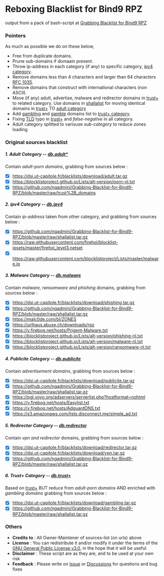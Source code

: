 # Reboxing Blacklist for Bind9 RPZ
output from a pack of bash-script at [Grabbing Blacklist for Bind9 RPZ](https://github.com/ngadmini/Grabbing-Blacklist-for-Bind9-RPZ)
### Pointers
As much as possible we do on these below,
  - Free from duplicate domains.
  - Prune sub-domains if domaain present.
  - Throw ip-address in each category (if any) to specific category, [ipv4 category](https://github.com/ngadmini/Reboxing-Blacklist-for-bind9-RPZ/tree/master/ipv4).
  - Remove domains less than 4 characters and larger than 64 characters [RFC 1035](https://www.ietf.org/rfc/rfc1035.txt).
  - Remove domains that construct with international characters (non ASCII).
  - Move (if any) adult, advertise, malware and redirector domains in [trust+](https://github.com/ngadmini/Grabbing-Blacklist-for-Bind9-RPZ/blob/master/raw/trust%2B_domains) to related category. Use domains in [shallalist](https://github.com/ngadmini/Grabbing-Blacklist-for-Bind9-RPZ/blob/master/raw/shallalist.tar.gz) for moving identical domains in [trust+](https://github.com/ngadmini/Grabbing-Blacklist-for-Bind9-RPZ/blob/master/raw/trust%2B_domains) TO [adult category](https://github.com/ngadmini/Repacking-Blacklist-for-Bind9-rpz/tree/master/adult) 
  - Add [gambling](https://dsi.ut-capitole.fr/blacklists/download/gambling.tar.gz) and [gamble](https://github.com/ngadmini/Grabbing-Blacklist-for-Bind9-RPZ/blob/master/raw/shallalist.tar.gz) domains list to [trust+ category](https://github.com/ngadmini/Repacking-Blacklist-for-Bind9-rpz/tree/master/trust%2B).
  - Fixing [TLD](http://data.iana.org/TLD/tlds-alpha-by-domain.txt) typo in [trust+](https://github.com/ngadmini/Grabbing-Blacklist-for-Bind9-RPZ/blob/master/raw/trust%2B_domains) and _false-negative_ in all category.
  - Adult category splitted to variouse _sub-category_ to reduce zones loading
### Original sources blacklist
##### 1. Adult Category -- _[db.adult*](https://github.com/ngadmini/Repacking-Blacklist-for-Bind9-rpz/tree/master/adult)_
Contain _adult-porn domains_, grabbing from sources below :
- [x] https://dsi.ut-capitole.fr/blacklists/download/adult.tar.gz
- [x] https://blocklistproject.github.io/Lists/alt-version/porn-nl.txt
- [x] https://github.com/ngadmini/Grabbing-Blacklist-for-Bind9-RPZ/blob/master/raw/trust%2B_domains
##### 2. ipv4 Category -- _[db.ipv4](https://github.com/ngadmini/Repacking-Blacklist-for-Bind9-rpz/tree/master/ipv4)_
Contain _ip-address_ taken from other category, and grabbing from sources below :
- [x] https://github.com/ngadmini/Grabbing-Blacklist-for-Bind9-RPZ/blob/master/raw/shallalist.tar.gz
- [x] https://raw.githubusercontent.com/firehol/blocklist-ipsets/master/firehol_level3.netset
- [x] https://raw.githubusercontent.com/blocklistproject/Lists/master/malware.ip
##### 3. Malware Category -- _[db.malware](https://github.com/ngadmini/Repacking-Blacklist-for-Bind9-rpz/tree/master/malware)_
Contain _malware, ransomware and phishing_ domains, grabbing from sources below :
- [x] https://dsi.ut-capitole.fr/blacklists/download/phishing.tar.gz
- [x] https://github.com/ngadmini/Grabbing-Blacklist-for-Bind9-RPZ/blob/master/raw/shallalist.tar.gz
- [x] https://malc0de.com/bl/ZONES
- [x] https://urlhaus.abuse.ch/downloads/rpz
- [x] https://v.firebog.net/hosts/Prigent-Malware.txt
- [x] https://blocklistproject.github.io/Lists/alt-version/phishing-nl.txt
- [x] https://blocklistproject.github.io/Lists/alt-version/malware-nl.txt
- [x] https://blocklistproject.github.io/Lists/alt-version/ransomware-nl.txt
##### 4. Publicite Category -- _[db.publicite](https://github.com/ngadmini/Repacking-Blacklist-for-Bind9-rpz/tree/master/publicite)_
Contain _advertisement domains_, grabbing from sources below :
- [x] https://dsi.ut-capitole.fr/blacklists/download/publicite.tar.gz
- [x] https://github.com/ngadmini/Grabbing-Blacklist-for-Bind9-RPZ/blob/master/raw/shallalist.tar.gz
- [x] https://pgl.yoyo.org/adservers/serverlist.php?hostformat=nohtml
- [x] https://v.firebog.net/hosts/Easylist.txt
- [x] https://v.firebog.net/hosts/AdguardDNS.txt
- [x] https://s3.amazonaws.com/lists.disconnect.me/simple_ad.txt 
##### 5. Redirector Category -- _[db.redirector](https://github.com/ngadmini/Repacking-Blacklist-for-Bind9-rpz/tree/master/redirector)_
Contain _vpn and redirector_ domains, grabbing from sources below :
- [x] https://dsi.ut-capitole.fr/blacklists/download/redirector.tar.gz
- [x] https://dsi.ut-capitole.fr/blacklists/download/vpn.tar.gz
- [x] https://github.com/ngadmini/Grabbing-Blacklist-for-Bind9-RPZ/blob/master/raw/shallalist.tar.gz
##### 6. Trust+ Category -- _[db.trust+](https://github.com/ngadmini/Repacking-Blacklist-for-Bind9-rpz/tree/master/trust%2B)_
Based on [trust+](https://github.com/ngadmini/Grabbing-Blacklist-for-Bind9-RPZ/blob/master/raw/trust%2B_domains) BUT reduce from _adult-porn domains_ AND enriched with _gambling domains_ grabbing from sources below :
- [x] https://dsi.ut-capitole.fr/blacklists/download/gambling.tar.gz
- [x] https://github.com/ngadmini/Grabbing-Blacklist-for-Bind9-RPZ/blob/master/raw/shallalist.tar.gz
### Others
- **Credits to** : All Owner-Maintener of sources-list (on urls) above
- **License** : You can redistribute it and/or modify it under the terms of the [GNU General Public License v3.0](https://github.com/ngadmini/Reboxing-Blacklist-for-bind9-RPZ/blob/master/LICENSE), in the hope that it will be useful.
- **Disclaimer** : These script are as they are, and to be used at your own risk
- **Feedback** : Please write on [Issue](https://github.com/ngadmini/Reboxing-Blacklist-for-bind9-RPZ/issues) or [Discussions](https://github.com/ngadmini/Reboxing-Blacklist-for-bind9-RPZ/discussions) for questions and bug fixes

